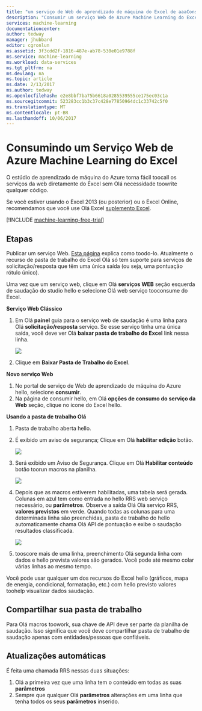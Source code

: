```yaml
---
title: "um serviço de Web do aprendizado de máquina do Excel de aaaConsume | Microsoft Docs"
description: "Consumir um serviço Web de Azure Machine Learning do Excel"
services: machine-learning
documentationcenter: 
author: tedway
manager: jhubbard
editor: cgronlun
ms.assetid: 3f3cdd2f-1816-487e-ab78-530e01e9788f
ms.service: machine-learning
ms.workload: data-services
ms.tgt_pltfrm: na
ms.devlang: na
ms.topic: article
ms.date: 2/13/2017
ms.author: tedway
ms.openlocfilehash: e2e8bbf7ba75b6618a0285539555ce175ec03c1a
ms.sourcegitcommit: 523283cc1b3c37c428e77850964dc1c33742c5f0
ms.translationtype: MT
ms.contentlocale: pt-BR
ms.lasthandoff: 10/06/2017
---
```

# <a name="consuming-an-azure-machine-learning-web-service-from-excel"></a>Consumindo um Serviço Web de Azure Machine Learning do Excel
 O estúdio de aprendizado de máquina do Azure torna fácil toocall os serviços da web diretamente do Excel sem Olá necessidade toowrite qualquer código.

Se você estiver usando o Excel 2013 (ou posterior) ou o Excel Online, recomendamos que você use Olá Excel [suplemento Excel](machine-learning-excel-add-in-for-web-services.md).

[!INCLUDE [machine-learning-free-trial](../../includes/machine-learning-free-trial.md)]

## <a name="steps"></a>Etapas
Publicar um serviço Web. [Esta página](machine-learning-walkthrough-5-publish-web-service.md) explica como toodo-lo. Atualmente o recurso de pasta de trabalho do Excel Olá só tem suporte para serviços de solicitação/resposta que têm uma única saída (ou seja, uma pontuação rótulo único). 

Uma vez que um serviço web, clique em Olá **serviços WEB** seção esquerda de saudação do studio hello e selecione Olá web serviço tooconsume do Excel.

**Serviço Web Clássico**

1. Em Olá **painel** guia para o serviço web de saudação é uma linha para Olá **solicitação/resposta** serviço. Se esse serviço tinha uma única saída, você deve ver Olá **baixar pasta de trabalho do Excel** link nessa linha.
   
    ![][1]
2. Clique em **Baixar Pasta de Trabalho do Excel**.

**Novo serviço Web**

1. No portal de serviço de Web de aprendizado de máquina do Azure hello, selecione **consumir**.
2. Na página de consumir hello, em Olá **opções de consumo do serviço da Web** seção, clique no ícone do Excel hello.

**Usando a pasta de trabalho Olá**

1. Pasta de trabalho aberta hello.
2. É exibido um aviso de segurança; Clique em Olá **habilitar edição** botão.
   
    ![][2]
3. Será exibido um Aviso de Segurança. Clique em Olá **Habilitar conteúdo** botão toorun macros na planilha.
   
    ![][3]
4. Depois que as macros estiverem habilitadas, uma tabela será gerada. Colunas em azul tem como entrada no hello RRS web serviço necessário, ou **parâmetros**. Observe a saída Olá Olá serviço RRS, **valores previstos** em verde. Quando todas as colunas para uma determinada linha são preenchidas, pasta de trabalho do hello automaticamente chama Olá API de pontuação e exibe o saudação resultados classificada.
   
    ![][4]
5. tooscore mais de uma linha, preenchimento Olá segunda linha com dados e hello prevista valores são gerados. Você pode até mesmo colar várias linhas ao mesmo tempo.

Você pode usar qualquer um dos recursos do Excel hello (gráficos, mapa de energia, condicional, formatação, etc.) com hello previsto valores toohelp visualizar dados saudação.    

## <a name="sharing-your-workbook"></a>Compartilhar sua pasta de trabalho
Para Olá macros toowork, sua chave de API deve ser parte da planilha de saudação. Isso significa que você deve compartilhar pasta de trabalho de saudação apenas com entidades/pessoas que confiáveis.

## <a name="automatic-updates"></a>Atualizações automáticas
É feita uma chamada RRS nessas duas situações:

1. Olá a primeira vez que uma linha tem o conteúdo em todas as suas **parâmetros**
2. Sempre que qualquer Olá **parâmetros** alterações em uma linha que tenha todos os seus **parâmetros** inserido.

[1]: ./media/machine-learning-consuming-from-excel/excellink.png
[2]: ./media/machine-learning-consuming-from-excel/enableeditting.png
[3]: ./media/machine-learning-consuming-from-excel/enablecontent.png
[4]: ./media/machine-learning-consuming-from-excel/sampletable.png
